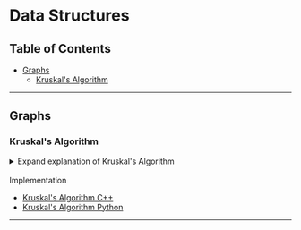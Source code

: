 # Data Structures

## Table of Contents
- [Graphs](#graphs)
  - [Kruskal's Algorithm](#kruskals-algorithm)

---

## Graphs

### Kruskal's Algorithm

<details>
  <summary>Expand explanation of Kruskal's Algorithm</summary>  <br>
   
  **Overview**: Kruskal's Algorithm is a greedy algorithm used to find the Minimum Spanning Tree (MST) of a graph. It works by selecting the minimum weight edges and adding them to the MST, ensuring no cycles are formed. Cycle detection is managed using a disjoint set data structure.

  **Procedure**:
  1. **Priority Queue**: Insert all edges into a priority queue (or use a sorted list). This allows quick access to the smallest available edge.
  2. **Cycle Check and MST Construction**: Extract the smallest edge. If adding this edge to the MST does not form a cycle, include it. Otherwise, discard it. Cycle detection is efficiently handled using the `find()` and `union()` operations of the disjoint set.
  3. **Output MST**: Continue until the MST includes \(V-1\) edges (where \(V\) is the number of vertices).

  **Disjoint Set Operations**:
  - **Find Operation**: Determines the root representative (ultimate parent) of the set to which a particular element belongs. This is used to check if two vertices belong to the same set, indicating the potential to form a cycle.
  - **Union Operation**: Merges two disjoint sets into one. This is performed when an edge connects two vertices from different sets, thus safely adding the edge to the MST without forming a cycle.

  **Disjoint Set Data Structure**:
  - Two sets are called disjoint if there intersection is null . 
    Those two sets doesn't have any common element. 


- It supports the `find()` operation to identify the set of a particular element and the `union()` operation to merge two sets.
- In context of the Krushkal `find()`  determines the root parent of the node and `union()` join two subtrees(subsets).

</details>
<br>
Implementation

- [Kruskal's Algorithm C++](https://github.com/AyushBadola22/Data-Structures/blob/main/krushkal.cpp) 
- [Kruskal's Algorithm Python](https://github.com/AyushBadola22/Data-Structures/blob/main/krushkal.py) 

---

